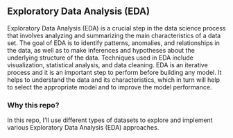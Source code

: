 ## Exploratory Data Analysis (EDA)
Exploratory Data Analysis (EDA) is a crucial step in the data science process that involves analyzing and summarizing the main characteristics of a data set. The goal of EDA is to identify patterns, anomalies, and relationships in the data, as well as to make inferences and hypotheses about the underlying structure of the data. Techniques used in EDA include visualization, statistical analysis, and data cleaning. 
EDA is an iterative process and it is an important step to perform before building any model. It helps to understand the data and its characteristics, which in turn will help to select the appropriate model and to improve the model performance.

### Why this repo?
In this repo, I'll use different types of datasets to explore and implement various Exploratory Data Analysis (EDA) approaches.


